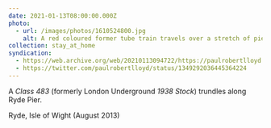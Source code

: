 ```yaml
---
date: 2021-01-13T08:00:00.000Z
photo:
  - url: /images/photos/1610524800.jpg
    alt: A red coloured former tube train travels over a stretch of pier.
collection: stay_at_home
syndication:
  - https://web.archive.org/web/20210113094722/https://paulrobertlloyd.com/photos/1610524800/
  - https://twitter.com/paulrobertlloyd/status/1349292036445364224
---
```

A *Class 483* (formerly London Underground *1938 Stock*) trundles along Ryde Pier.

Ryde, Isle of Wight (August 2013)
